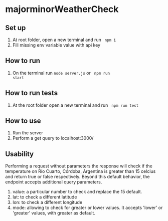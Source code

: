 # majorminorWeatherCheck

## Set up 
1. At root folder, open a new terminal and run <code> npm i </code>
2. Fill missing env variable value with api key

## How to run
1. On the terminal run <code>node server.js</code> or <code> npm run start </code>

## How to run tests
1. At the root folder open a new terminal and run <code> npm run test </code>

## How to use
1. Run the server
2. Perform a get query to localhost:3000/

## Usability
Performing a request without parameters the response will check if the temperature on Río Cuarto, Córdoba, Argentina is greater than 15 celcius and return true or false respectively. 
Beyond this default behavior, the endpoint accepts additional query parameters. 
1. value: a particular number to check and replace the 15 default.
2. lat: to check a different latitude
3. lon: to check a different longitude
4. mode: allowing to check for greater or lower values. It accepts 'lower' or 'greater' values, with greater as default. 
